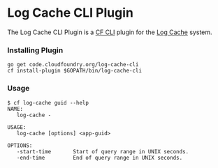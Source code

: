 Log Cache CLI Plugin
====================

The Log Cache CLI Plugin is a [CF CLI](cf-cli) plugin for the [Log
Cache](log-cache) system.

### Installing Plugin

```
go get code.cloudfoundry.org/log-cache-cli
cf install-plugin $GOPATH/bin/log-cache-cli
```

### Usage

```
$ cf log-cache guid --help
NAME:
   log-cache -

USAGE:
   log-cache [options] <app-guid>

OPTIONS:
   -start-time       Start of query range in UNIX seconds.
   -end-time         End of query range in UNIX seconds.
```

[log-cache]: https://code.cloudfoundry.org/log-cache-release
[cf-cli]: https://code.cloudfoundry.org/cli
